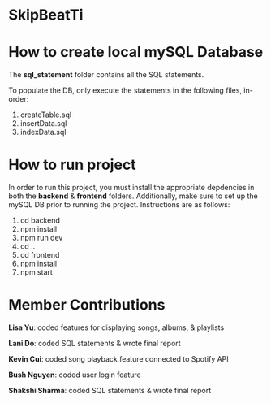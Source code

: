 # SkipBeatTi

# How to create local mySQL Database
The **sql_statement** folder contains all the SQL statements. 

To populate the DB, only execute the statements in the following files, in-order:
1. createTable.sql
2. insertData.sql
3. indexData.sql

# How to run project
In order to run this project, you must install the appropriate depdencies in both the **backend** & **frontend** folders. Additionally, make sure to set up the mySQL DB prior to running the project. 
Instructions are as follows:

1. cd backend
2. npm install
3. npm run dev
4. cd ..
5. cd frontend
6. npm install
7. npm start

# Member Contributions
**Lisa Yu**: coded features for displaying songs, albums, & playlists

**Lani Do**: coded SQL statements & wrote final report

**Kevin Cui**: coded song playback feature connected to Spotify API

**Bush Nguyen**: coded user login feature

**Shakshi Sharma**: coded SQL statements & wrote final report
